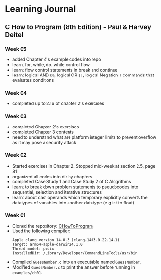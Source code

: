 # Learning Journal

## C How to Program (8th Edition) - Paul & Harvey Deitel

### Week 05
- added Chapter 4's example codes into repo
- learnt for, while, do..while control flow
- learnt flow control statements in break and continue
- learnt logical AND `&&`, logical OR `||`, logical Negation `!` commands that evaluates conditions

### Week 04
- completed up to 2.16 of chapter 2's exercises

### Week 03
- completed Chapter 2's exercises
- completed Chapter 3 contents
- need to understand what are platform integer limits to prevent overflow as it may pose a security attack

### Week 02
- Started exercises in Chapter 2. Stopped mid-week at section 2.5, page 81
- organized all codes into dir by chapters
- completed Case Study 1 and Case Study 2 of C Alogrithms
- learnt to break down problem statements to pseudocodes into sequential, selection and iterative structures
- learnt about cast operands which temporary explicitly converts the datatypes of variables into another datatype (e.g int to float)

### Week 01
- Cloned the repository: [CHowToProgram](https://github.com/pdeitel/CHowToProgram8e.git)
- Used the following compiler:
  ```
  Apple clang version 14.0.3 (clang-1403.0.22.14.1)
  Target: arm64-apple-darwin24.1.0
  Thread model: posix
  InstalledDir: /Library/Developer/CommandLineTools/usr/bin
  ```
- Compiled `GuessNumber.c` into an executable named `GuessNumber`.
- Modified `GuessNumber.c` to print the answer before running in `examples/ch01`.
